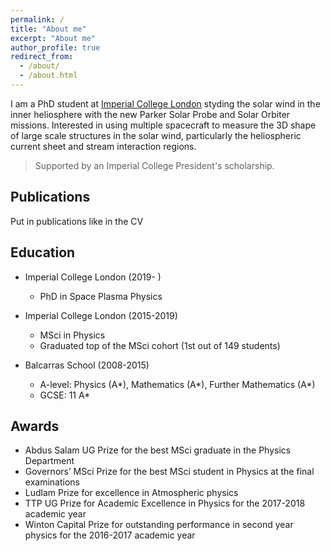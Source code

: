 ```yaml
---
permalink: /
title: "About me"
excerpt: "About me"
author_profile: true
redirect_from: 
  - /about/
  - /about.html
---
```


I am a PhD student at [Imperial College London](https://www.imperial.ac.uk/space-and-atmospheric-physics) styding the solar wind in the inner heliosphere with the new Parker Solar Probe and Solar Orbiter missions. Interested in using multiple spacecraft to measure the 3D shape of large scale structures in the solar wind, particularly the heliospheric current sheet and stream interaction regions.

> Supported by an Imperial College President's scholarship.

## Publications
Put in publications like in the CV

## Education
  * Imperial College London (2019- )
    * PhD in Space Plasma Physics 

  * Imperial College London (2015-2019)
    *  MSci in Physics
    *  Graduated top of the MSci cohort (1st out of 149 students)  

  * Balcarras School (2008-2015)
    * A-level: Physics (A\*), Mathematics (A\*), Further Mathematics (A\*)
    * GCSE: 11 A\*

## Awards
  * Abdus Salam UG Prize for the best MSci graduate in the Physics Department 
  * Governors’ MSci Prize for the best MSci student in Physics at the final examinations
  * Ludlam Prize for excellence in Atmospheric physics 
  * TTP UG Prize for Academic Excellence in Physics for the 2017-2018 academic year 
  * Winton Capital Prize for outstanding performance in second year physics for the 2016-2017 academic year

